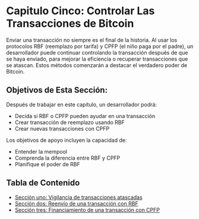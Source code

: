 # Capitulo Cinco: Controlar Las Transacciones de Bitcoin 

Enviar una transacción no siempre es el final de la historia. Al usar los protocolos RBF (reemplazo por tarifa) y CPFP (el niño paga por el padre), un desarrollador puede continuar controlando la transacción después de que se haya enviado, para mejorar la eficiencia o recuperar transacciones que se atascan. Estos métodos comenzarán a destacar el verdadero poder de Bitcoin.

## Objetivos de Esta Sección:

Después de trabajar en este capítulo, un desarrollador podrá:

   * Decida si RBF o CPFP pueden ayudar en una transacción
   * Crear transacción de reemplazo usando RBF
   * Crear nuevas transacciones con CPFP
   
Los objetivos de apoyo incluyen la capacidad de:

   * Entender la mempool
   * Comprenda la diferencia entre RBF y CPFP
   * Planifique el poder de RBF
   
## Tabla de Contenido
   
   * [Sección uno: Vigilancia de transacciones atascadas](05_1_Watching_for_Stuck_Transactions.md)
   * [Sección dos: Reenvío de una transacción con RBF](05_2_Resending_a_Transaction_with_RBF.md)
   * [Sección tres: Financiamiento de una transacción con CPFP](05_3_Funding_a_Transaction_with_CPFP.md)
